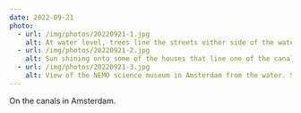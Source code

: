 ```yaml
---
date: 2022-09-21
photo:
  - url: /img/photos/20220921-1.jpg
    alt: At water level, trees line the streets either side of the water. A boat is passing under a bridge further down the water. In the background, a church is visible between the trees.
  - url: /img/photos/20220921-2.jpg
    alt: Sun shining onto some of the houses that line one of the canals in Amsterdam.
  - url: /img/photos/20220921-3.jpg
    alt: View of the NEMO science museum in Amsterdam from the water. Sailing boats line the harbour in front of the building.
---
```


On the canals in Amsterdam.
